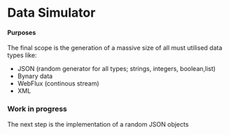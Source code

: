 # Data Simulator

#### Purposes
The final scope is the generation of a massive size of all must utilised data types like:
- JSON (random generator for all types; strings, integers, boolean,list)
- Bynary data
- WebFlux (continous stream)
- XML

### Work in progress
The next step is the implementation of a random JSON objects
